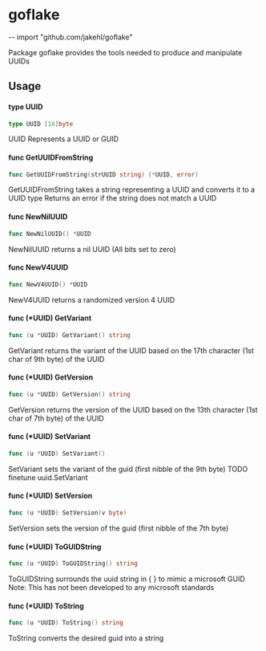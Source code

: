 # goflake
--
    import "github.com/jakehl/goflake"

Package goflake provides the tools needed to produce and manipulate UUIDs

## Usage

#### type UUID

```go
type UUID [16]byte
```

UUID Represents a UUID or GUID

#### func  GetUUIDFromString

```go
func GetUUIDFromString(strUUID string) (*UUID, error)
```
GetUUIDFromString takes a string representing a UUID and converts it to a UUID
type Returns an error if the string does not match a UUID

#### func  NewNilUUID

```go
func NewNilUUID() *UUID
```
NewNilUUID returns a nil UUID (All bits set to zero)

#### func  NewV4UUID

```go
func NewV4UUID() *UUID
```
NewV4UUID returns a randomized version 4 UUID

#### func (*UUID) GetVariant

```go
func (u *UUID) GetVariant() string
```
GetVariant returns the variant of the UUID based on the 17th character (1st char
of 9th byte) of the UUID

#### func (*UUID) GetVersion

```go
func (u *UUID) GetVersion() string
```
GetVersion returns the version of the UUID based on the 13th character (1st char
of 7th byte) of the UUID

#### func (*UUID) SetVariant

```go
func (u *UUID) SetVariant()
```
SetVariant sets the variant of the guid (first nibble of the 9th byte) TODO
finetune uuid.SetVariant

#### func (*UUID) SetVersion

```go
func (u *UUID) SetVersion(v byte)
```
SetVersion sets the version of the guid (first nibble of the 7th byte)

#### func (*UUID) ToGUIDString

```go
func (u *UUID) ToGUIDString() string
```
ToGUIDString surrounds the uuid string in { } to mimic a microsoft GUID Note:
This has not been developed to any microsoft standards

#### func (*UUID) ToString

```go
func (u *UUID) ToString() string
```
ToString converts the desired guid into a string
